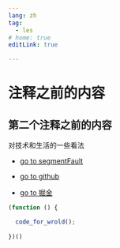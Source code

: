 ```yaml
---
lang: zh
tag: 
  - les
# home: true
editLink: true

---
```


# 注释之前的内容

## 第二个注释之前的内容

对技术和生活的一些看法

<!-- more -->

- [go to segmentFault](https://segmentfault.com/blog/les-lee)

- [go to github](https://github.com/les-lee)

- [go to 掘金](https://juejin.im/user/5b15d5265188251360238c35/posts)

```js
(function () {

  code_for_wrold();
  
})()
```